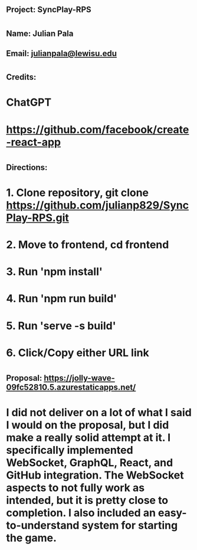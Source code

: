 ## Project: SyncPlay-RPS
#
## Name: Julian Pala
## Email: julianpala@lewisu.edu
#
## Credits: 
# ChatGPT
# https://github.com/facebook/create-react-app
# 
#
## Directions: 
# 1. Clone repository, git clone https://github.com/julianp829/SyncPlay-RPS.git
# 2. Move to frontend, cd frontend
# 3. Run 'npm install'
# 4. Run 'npm run build'
# 5. Run 'serve -s build'
# 6. Click/Copy either URL link
#
#
## Proposal: https://jolly-wave-09fc52810.5.azurestaticapps.net/
# I did not deliver on a lot of what I said I would on the proposal, but I did make a really solid attempt at it. I specifically implemented WebSocket, GraphQL, React, and GitHub integration. The WebSocket aspects to not fully work as intended, but it is pretty close to completion. I also included an easy-to-understand system for starting the game.
